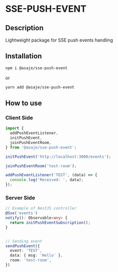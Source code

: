 # SSE-PUSH-EVENT

## **Description**

Lightweight package for SSE push events handling

## **Installation**

```bash
npm i @asaje/sse-push-event
```

or

```bash
yarn add @asaje/sse-push-event
```

## **How to use**

### Client Side

```ts
import {
  addPushEventListener,
  initPushEvent,
  joinPushEventRoom,
} from '@asaje/sse-push-event';

initPushEvent('http://localhost:3000/events');

joinPushEventRoom('test-room');

addPushEventListener('TEST', (data) => {
  console.log('Received: ', data);
});
```

### Server Side

```ts
// Example of NestJS controller
@Sse('events')
notify(): Observable<any> {
  return initPushEventSubscription();
}


// Sending event
sendPushEvent({
  event: 'TEST',
  data: { msg: 'Hello' },
  room: 'test-room',
})

```
